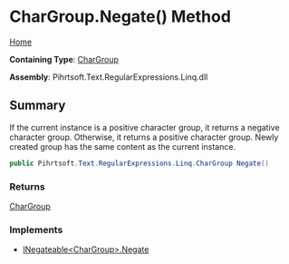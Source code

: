 # CharGroup\.Negate\(\) Method

[Home](../../../../../../README.md)

**Containing Type**: [CharGroup](../README.md)

**Assembly**: Pihrtsoft\.Text\.RegularExpressions\.Linq\.dll

## Summary

If the current instance is a positive character group, it returns a negative character group\. Otherwise, it returns a positive character group\. Newly created group has the same content as the current instance\.

```csharp
public Pihrtsoft.Text.RegularExpressions.Linq.CharGroup Negate()
```

### Returns

[CharGroup](../README.md)

### Implements

* [INegateable\<CharGroup>.Negate](../../INegateable-1/Negate/README.md)
